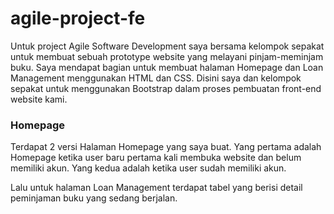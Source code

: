# agile-project-fe

Untuk project Agile Software Development saya bersama kelompok sepakat untuk membuat sebuah prototype website yang melayani pinjam-meminjam buku. Saya mendapat bagian untuk membuat halaman Homepage dan Loan Management menggunakan HTML dan CSS. Disini saya dan kelompok sepakat untuk menggunakan Bootstrap dalam proses pembuatan front-end website kami.

### Homepage

Terdapat 2 versi Halaman Homepage yang saya buat. Yang pertama adalah Homepage ketika user baru pertama kali membuka website dan belum memiliki akun. Yang kedua adalah ketika user sudah memiliki akun. 

Lalu untuk halaman Loan Management terdapat tabel yang berisi detail peminjaman buku yang sedang berjalan. 



